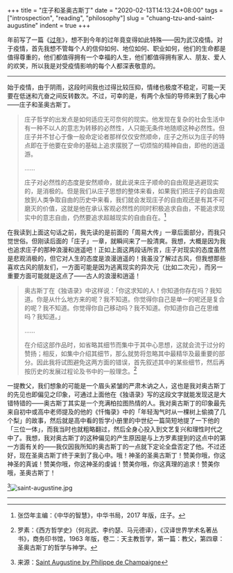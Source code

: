 +++
title = "庄子和圣奥古斯丁"
date = "2020-02-13T14:13:24+08:00"
tags = ["introspection", "reading", "philosophy"]
slug = "chuang-tzu-and-saint-augustine"
indent = true
+++

年前写了一篇《[过年](/life/the-spring-festival/)》，想不到今年的过年竟变得如此特殊——因为武汉疫情。对于疫情，首先我想不管每个人的信仰如何、地位如何、职业如何，他们的生命都是值得尊重的，他们都值得拥有一个幸福的人生，他们都值得拥有家人、朋友、爱人的欢笑，所以我是对受疫情影响的每个人都深表敬意的。

---

始于疫情，由于阴雨，这段时间我也过得比较压抑，情绪也极度不稳定，可能一天要在低迷和亢奋之间反转数次。不过，可幸的是，有两个永恒的导师来到了我心中——庄子和圣奥古斯丁。

> 庄子哲学的出发点是如何适应无可奈何的现实。他发现在复杂的社会生活中有一种不以人的意志为转移的必然性，人只能无条件地随顺这种必然性。但庄子并不甘心于像一般命定论者那样仅仅安然顺命，庄子之所以为庄子的特点即在于他要在安命的基础上追求摆脱了一切烦恼的精神自由，即他的逍遥游。
>
> ……
>
> 庄子对必然性的态度是安然顺命，就此说来庄子顺命的自由观是逃避现实的，是消极的。但是我们从庄子思想的整体来看，如果我们把庄子的自由观放到人类争取自由的历史中来看，我们就会发现庄子的自由观还是有其不可磨灭的价值，这就是他在承认客观必然性的同时积极追求自由，不能追求现实中的意志自由，仍然要追求超越现实的自由自在。[^1]

在我读到上面这句话之前，我先读的是前面的「周易大传」一章后面部分，而我只觉世俗。但刚读后面的「庄子」一章，就瞬间来了一股清爽。我想，大概是因为我也追求庄子的那种浪漫和逍遥吧！正如上面这两段话所言，庄子对现实的态度虽然是悲观消极的，但它对人生的态度是浪漫逍遥的！我虽没了解过古风，但我想那些喜欢古风的朋友们，一方面可能是因为逃离现实的异次元（比如二次元），而另一重要方面可能就是这点了——古人的浪漫和逍遥！

> 奥古斯丁在《独语录》中这样说：「你这求知的人！你知道你存在吗？我知道。你是从什么地方来的呢？我不知道。你觉得你自己是单一的呢还是复合的呢？我不知道。你觉得你自己移动吗？我不知道。你知道你自己在思维吗？我知道。」
>
> ……
>
> 在介绍这部作品时，如省略其细节而集中于其中心思想，这就会流于过分的赞扬；相反，如集中介绍其细节，那么就势将忽略其中最精华及最重要的部分。因此我将试图避免这两方面的错误，首先叙述其中的某些细节，然后再按历史的发展过程论及书中的一般理念。[^2]

一提教父，我们想象的可能是一个眉头紧皱的严肃木讷之人，这也是我对奥古斯丁的先见也即偏见之印象，可通过上面他在《独语录》写的这段文字就能发现这是大错特错的——奥古斯丁其实是一个充满柏拉图热情的人。我对奥古斯丁的印象最先来自初中或高中老师提及的他的《忏悔录》中的「年轻淘气时从一棵树上偷摘了几个梨」的故事，然后就是高中看的哲学小册里的中世纪一篇简短地提了一下他的「三位一体」，而我当时也就粗略翻过，然后全身心投入到文艺复兴和理性时代之中了。我想，我对奥古斯丁的这种偏见的产生原因是与上方罗素提到的这点中的第一方面有关的——我仅因我所知的奥古斯丁的一点就下定论全盘否定了他。不过还好，现在圣奥古斯丁终于来到了我心中。哦！神圣的圣奥古斯丁！赞美你哦，你这神圣的真诚！赞美你哦，你这神圣的虔诚！赞美你哦，你这真理的追求！赞美你哦，圣奥古斯丁！

[^3]![saint-augustine.jpg](/images/saint-augustine.jpg "圣奥古斯丁")

---

[^1]: 张岱年主编：《中华的智慧》，中华书局，2017 年版，庄子。
[^2]: 罗素：《西方哲学史》（何兆武、李约瑟、马元德译），《汉译世界学术名著丛书》，商务印书馆，1963 年版，卷二：天主教哲学，第一篇：教父，第四章：圣奥古斯丁的哲学与神学。
[^3]: 来源：[Saint Augustine by Philippe de Champaigne](https://commons.wikimedia.org/wiki/File:Saint_Augustine_by_Philippe_de_Champaigne.jpg)
